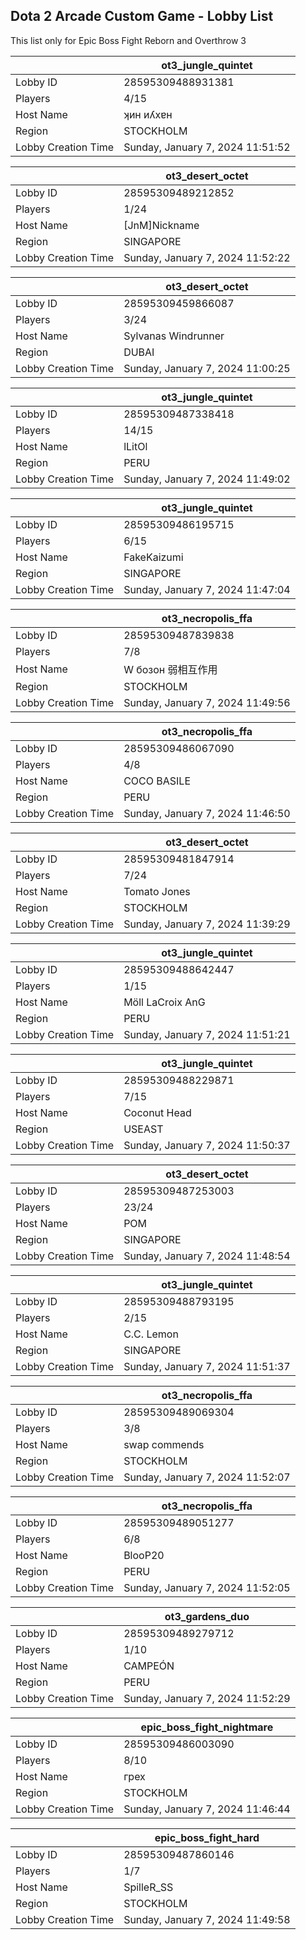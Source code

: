 ## Dota 2 Arcade Custom Game - Lobby List

This list only for Epic Boss Fight Reborn and Overthrow 3

|  | ot3_jungle_quintet |
| ------ | ------ |
| Lobby ID | 28595309488931381 |
| Players | 4/15 |
| Host Name | ʞин иʎхɐн |
| Region | STOCKHOLM |
| Lobby Creation Time | Sunday, January 7, 2024 11:51:52 |


|  | ot3_desert_octet |
| ------ | ------ |
| Lobby ID | 28595309489212852 |
| Players | 1/24 |
| Host Name | [JnM]Nickname |
| Region | SINGAPORE |
| Lobby Creation Time | Sunday, January 7, 2024 11:52:22 |


|  | ot3_desert_octet |
| ------ | ------ |
| Lobby ID | 28595309459866087 |
| Players | 3/24 |
| Host Name | Sylvanas Windrunner |
| Region | DUBAI |
| Lobby Creation Time | Sunday, January 7, 2024 11:00:25 |


|  | ot3_jungle_quintet |
| ------ | ------ |
| Lobby ID | 28595309487338418 |
| Players | 14/15 |
| Host Name | lLitOl |
| Region | PERU |
| Lobby Creation Time | Sunday, January 7, 2024 11:49:02 |


|  | ot3_jungle_quintet |
| ------ | ------ |
| Lobby ID | 28595309486195715 |
| Players | 6/15 |
| Host Name | FakeKaizumi |
| Region | SINGAPORE |
| Lobby Creation Time | Sunday, January 7, 2024 11:47:04 |


|  | ot3_necropolis_ffa |
| ------ | ------ |
| Lobby ID | 28595309487839838 |
| Players | 7/8 |
| Host Name | W бозон 弱相互作用 |
| Region | STOCKHOLM |
| Lobby Creation Time | Sunday, January 7, 2024 11:49:56 |


|  | ot3_necropolis_ffa |
| ------ | ------ |
| Lobby ID | 28595309486067090 |
| Players | 4/8 |
| Host Name | COCO BASILE |
| Region | PERU |
| Lobby Creation Time | Sunday, January 7, 2024 11:46:50 |


|  | ot3_desert_octet |
| ------ | ------ |
| Lobby ID | 28595309481847914 |
| Players | 7/24 |
| Host Name | Tomato Jones |
| Region | STOCKHOLM |
| Lobby Creation Time | Sunday, January 7, 2024 11:39:29 |


|  | ot3_jungle_quintet |
| ------ | ------ |
| Lobby ID | 28595309488642447 |
| Players | 1/15 |
| Host Name | Möll LaCroix AnG|-| 3 |_0 |
| Region | PERU |
| Lobby Creation Time | Sunday, January 7, 2024 11:51:21 |


|  | ot3_jungle_quintet |
| ------ | ------ |
| Lobby ID | 28595309488229871 |
| Players | 7/15 |
| Host Name | Coconut Head |
| Region | USEAST |
| Lobby Creation Time | Sunday, January 7, 2024 11:50:37 |


|  | ot3_desert_octet |
| ------ | ------ |
| Lobby ID | 28595309487253003 |
| Players | 23/24 |
| Host Name | POM |
| Region | SINGAPORE |
| Lobby Creation Time | Sunday, January 7, 2024 11:48:54 |


|  | ot3_jungle_quintet |
| ------ | ------ |
| Lobby ID | 28595309488793195 |
| Players | 2/15 |
| Host Name | C.C. Lemon |
| Region | SINGAPORE |
| Lobby Creation Time | Sunday, January 7, 2024 11:51:37 |


|  | ot3_necropolis_ffa |
| ------ | ------ |
| Lobby ID | 28595309489069304 |
| Players | 3/8 |
| Host Name | swap commends |
| Region | STOCKHOLM |
| Lobby Creation Time | Sunday, January 7, 2024 11:52:07 |


|  | ot3_necropolis_ffa |
| ------ | ------ |
| Lobby ID | 28595309489051277 |
| Players | 6/8 |
| Host Name | BlooP20 |
| Region | PERU |
| Lobby Creation Time | Sunday, January 7, 2024 11:52:05 |


|  | ot3_gardens_duo |
| ------ | ------ |
| Lobby ID | 28595309489279712 |
| Players | 1/10 |
| Host Name | CAMPEÓN |
| Region | PERU |
| Lobby Creation Time | Sunday, January 7, 2024 11:52:29 |


|  | epic_boss_fight_nightmare |
| ------ | ------ |
| Lobby ID | 28595309486003090 |
| Players | 8/10 |
| Host Name | грех |
| Region | STOCKHOLM |
| Lobby Creation Time | Sunday, January 7, 2024 11:46:44 |


|  | epic_boss_fight_hard |
| ------ | ------ |
| Lobby ID | 28595309487860146 |
| Players | 1/7 |
| Host Name | SpilleR_SS |
| Region | STOCKHOLM |
| Lobby Creation Time | Sunday, January 7, 2024 11:49:58 |


